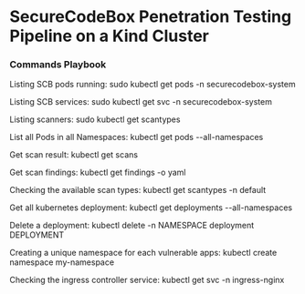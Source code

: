 # SecureCodeBox Penetration Testing Pipeline on a Kind Cluster


### Commands Playbook 
Listing SCB pods running:
    sudo kubectl get pods -n securecodebox-system

Listing SCB services:
    sudo kubectl get svc -n securecodebox-system

Listing scanners:
    sudo kubectl get scantypes

List all Pods in all Namespaces:
    kubectl get pods --all-namespaces

Get scan result:
    kubectl get scans

Get scan findings:
    kubectl get findings -o yaml

Checking the available scan types:
    kubectl get scantypes -n default

Get all kubernetes deployment:
    kubectl get deployments --all-namespaces

Delete a deployment:
    kubectl delete -n NAMESPACE deployment DEPLOYMENT

Creating a unique namespace for each vulnerable apps:
    kubectl create namespace my-namespace

Checking the ingress controller service:
    kubectl get svc -n ingress-nginx

